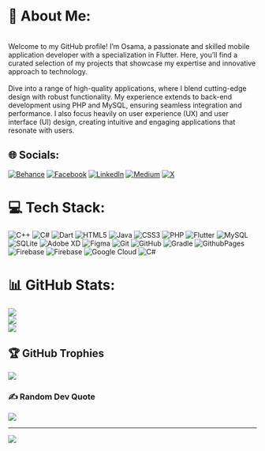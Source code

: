 # 💫 About Me:
<br>Welcome to my GitHub profile! I’m Osama, a passionate and skilled mobile application developer with a specialization in Flutter. Here, you’ll find a curated selection of my projects that showcase my expertise and innovative approach to technology.<br><br>Dive into a range of high-quality applications, where I blend cutting-edge design with robust functionality. My experience extends to back-end development using PHP and MySQL, ensuring seamless integration and performance. I also focus heavily on user experience (UX) and user interface (UI) design, creating intuitive and engaging applications that resonate with users.


## 🌐 Socials:
[![Behance](https://img.shields.io/badge/Behance-1769ff?logo=behance&logoColor=white)](https://behance.net/osamaqahtan) [![Facebook](https://img.shields.io/badge/Facebook-%231877F2.svg?logo=Facebook&logoColor=white)](https://facebook.com/100013645830392) [![LinkedIn](https://img.shields.io/badge/LinkedIn-%230077B5.svg?logo=linkedin&logoColor=white)](https://linkedin.com/in/osama-al-dahmasi-228814192) [![Medium](https://img.shields.io/badge/Medium-12100E?logo=medium&logoColor=white)](https://medium.com/@@osamaqahtann) [![X](https://img.shields.io/badge/X-black.svg?logo=X&logoColor=white)](https://x.com/ProProgramer) 

# 💻 Tech Stack:
![C++](https://img.shields.io/badge/c++-%2300599C.svg?style=for-the-badge&logo=c%2B%2B&logoColor=white) ![C#](https://img.shields.io/badge/c%23-%23239120.svg?style=for-the-badge&logo=csharp&logoColor=white) ![Dart](https://img.shields.io/badge/dart-%230175C2.svg?style=for-the-badge&logo=dart&logoColor=white) ![HTML5](https://img.shields.io/badge/html5-%23E34F26.svg?style=for-the-badge&logo=html5&logoColor=white) ![Java](https://img.shields.io/badge/java-%23ED8B00.svg?style=for-the-badge&logo=openjdk&logoColor=white) ![CSS3](https://img.shields.io/badge/css3-%231572B6.svg?style=for-the-badge&logo=css3&logoColor=white) ![PHP](https://img.shields.io/badge/php-%23777BB4.svg?style=for-the-badge&logo=php&logoColor=white) ![Flutter](https://img.shields.io/badge/Flutter-%2302569B.svg?style=for-the-badge&logo=Flutter&logoColor=white) ![MySQL](https://img.shields.io/badge/mysql-4479A1.svg?style=for-the-badge&logo=mysql&logoColor=white) ![SQLite](https://img.shields.io/badge/sqlite-%2307405e.svg?style=for-the-badge&logo=sqlite&logoColor=white) ![Adobe XD](https://img.shields.io/badge/Adobe%20XD-470137?style=for-the-badge&logo=Adobe%20XD&logoColor=#FF61F6) ![Figma](https://img.shields.io/badge/figma-%23F24E1E.svg?style=for-the-badge&logo=figma&logoColor=white) ![Git](https://img.shields.io/badge/git-%23F05033.svg?style=for-the-badge&logo=git&logoColor=white) ![GitHub](https://img.shields.io/badge/github-%23121011.svg?style=for-the-badge&logo=github&logoColor=white) ![Gradle](https://img.shields.io/badge/Gradle-02303A.svg?style=for-the-badge&logo=Gradle&logoColor=white) ![GithubPages](https://img.shields.io/badge/github%20pages-121013?style=for-the-badge&logo=github&logoColor=white) ![Firebase](https://img.shields.io/badge/firebase-%23039BE5.svg?style=for-the-badge&logo=firebase) ![Firebase](https://img.shields.io/badge/firebase-a08021?style=for-the-badge&logo=firebase&logoColor=ffcd34) ![Google Cloud](https://img.shields.io/badge/GoogleCloud-%234285F4.svg?style=for-the-badge&logo=google-cloud&logoColor=white) ![C#](https://img.shields.io/badge/c%23-%23239120.svg?style=for-the-badge&logo=csharp&logoColor=white)
# 📊 GitHub Stats:
![](https://github-readme-stats.vercel.app/api?username=OSAMAALDAHMASI&theme=dark&hide_border=true&include_all_commits=true&count_private=true)<br/>
![](https://github-readme-streak-stats.herokuapp.com/?user=OSAMAALDAHMASI&theme=dark&hide_border=true)<br/>
![](https://github-readme-stats.vercel.app/api/top-langs/?username=OSAMAALDAHMASI&theme=dark&hide_border=true&include_all_commits=true&count_private=true&layout=compact)

## 🏆 GitHub Trophies
![](https://github-profile-trophy.vercel.app/?username=OSAMAALDAHMASI&theme=radical&no-frame=true&no-bg=false&margin-w=4)

### ✍️ Random Dev Quote
![](https://quotes-github-readme.vercel.app/api?type=horizontal&theme=radical)

---
[![](https://visitcount.itsvg.in/api?id=OSAMAALDAHMASI&icon=0&color=0)](https://visitcount.itsvg.in)

<!-- Proudly created with GPRM ( https://gprm.itsvg.in ) -->
